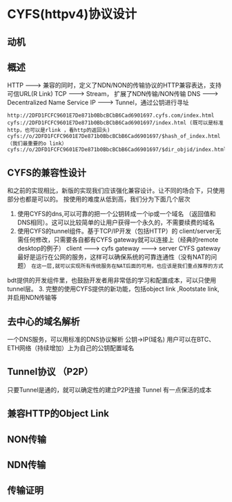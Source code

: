 # CYFS(httpv4)协议设计

## 动机


## 概述
HTTP ---> 兼容的同时，定义了NDN/NON的传输协议的HTTP兼容表达，支持可信URL(R Link) 
TCP ---> Stream， 扩展了NDN传输/NON传输
DNS ---> Decentralized Name Service
IP  ---> Tunnel，通过公钥进行寻址

``` 下面2个是等价的
http://2DFD1FCFC9601E7De871b0BbcBCbB6Cad6901697.cyfs.com/index.html
cyfs://2DFD1FCFC9601E7De871b0BbcBCbB6Cad6901697/index.html (既可以是标准http，也可以是rlink ，看http的返回头)
cyfs://o/2DFD1FCFC9601E7De871b0BbcBCbB6Cad6901697/$hash_of_index.html （我们最重要的o link）
cyfs://o/2DFD1FCFC9601E7De871b0BbcBCbB6Cad6901697/$dir_objid/index.html_hash
```
## CYFS的兼容性设计
和之前的实现相比，新版的实现我们应该强化兼容设计。让不同的场合下，只使用部分也都是可以的。
按使用的难度从低到高，我们分为下面几个层次
1. 使用CYFS的dns,可以可靠的把一个公钥转成一个ip或一个域名 （返回值和DNS相同）。这可以比较简单的让用户获得一个永久的，不需要续费的域名
2. 使用CYFS的tunnel组件。基于TCP/IP开发（包括HTTP）的 client/server无需任何修改，只需要各自都有CYFS gateway就可以连接上（经典的remote desktop的例子）
client  ---> cyfs gateway ---> server
CYFS gateway最好是运行在公网的服务，这样可以确保系统的可靠连通性（没有NAT的问题）
`在这一层,就可以实现所有传统服务在NAT后面的可用，也应该是我们重点推荐的方式`

bdt提供的开发组件里，也鼓励开发者用非常低的学习和配置成本，可以只使用tunnel层。
3. 完整的使用CYFS提供的新功能，包括object link ,Rootstate link, 并启用NDN传输等


## 去中心的域名解析
一个DNS服务，可以用标准的DNS协议解析 公钥->IP(域名)
用户可以在BTC、ETH网络（持续增加）上为自己的公钥配置域名



## Tunnel协议 （P2P）
只要Tunnel是通的，就可以确定性的建立P2P连接
Tunnel 有一点保活的成本


## 兼容HTTP的Object Link 

## NON传输

## NDN传输


## 传输证明

